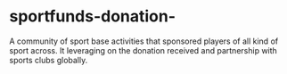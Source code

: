 # sportfunds-donation-
A community of sport base activities that sponsored players of all kind of sport across. It leveraging on the donation received and partnership with sports clubs globally.
